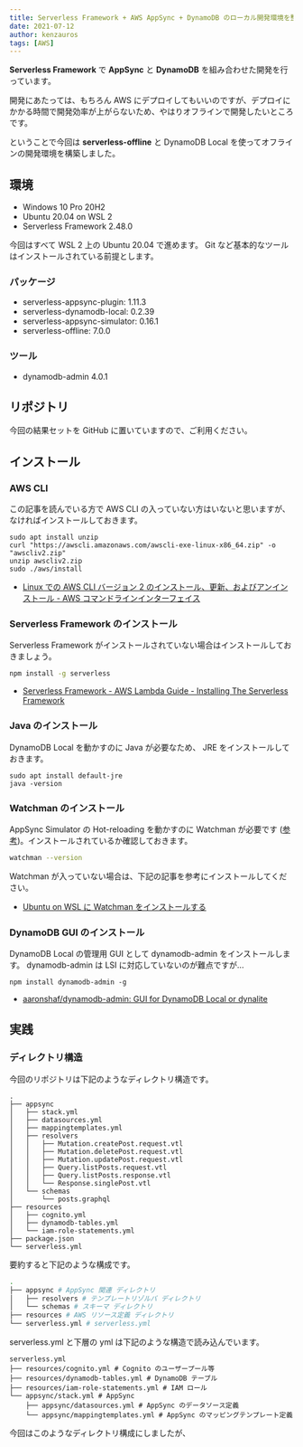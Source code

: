 ```yaml
---
title: Serverless Framework + AWS AppSync + DynamoDB のローカル開発環境を整備する
date: 2021-07-12
author: kenzauros
tags: [AWS]
---
```


**Serverless Framework** で **AppSync** と **DynamoDB** を組み合わせた開発を行っています。

開発にあたっては、もちろん AWS にデプロイしてもいいのですが、デプロイにかかる時間で開発効率が上がらないため、やはりオフラインで開発したいところです。

ということで今回は **serverless-offline** と DynamoDB Local を使ってオフラインの開発環境を構築しました。

## 環境

- Windows 10 Pro 20H2
- Ubuntu 20.04 on WSL 2
- Serverless Framework 2.48.0

今回はすべて WSL 2 上の Ubuntu 20.04 で進めます。 Git など基本的なツールはインストールされている前提とします。

### パッケージ

- serverless-appsync-plugin: 1.11.3
- serverless-dynamodb-local: 0.2.39
- serverless-appsync-simulator: 0.16.1
- serverless-offline: 7.0.0

### ツール

- dynamodb-admin 4.0.1

## リポジトリ

今回の結果セットを GitHub に置いていますので、ご利用ください。




## インストール

### AWS CLI

この記事を読んでいる方で AWS CLI の入っていない方はいないと思いますが、なければインストールしておきます。

```
sudo apt install unzip
curl "https://awscli.amazonaws.com/awscli-exe-linux-x86_64.zip" -o "awscliv2.zip"
unzip awscliv2.zip
sudo ./aws/install
```

- [Linux での AWS CLI バージョン 2 のインストール、更新、およびアンインストール - AWS コマンドラインインターフェイス](https://docs.aws.amazon.com/ja_jp/cli/latest/userguide/install-cliv2-linux.html)

### Serverless Framework のインストール

Serverless Framework がインストールされていない場合はインストールしておきましょう。

```sh
npm install -g serverless
```

- [Serverless Framework - AWS Lambda Guide - Installing The Serverless Framework](https://www.serverless.com/framework/docs/providers/aws/guide/installation/)

### Java のインストール

DynamoDB Local を動かすのに Java が必要なため、 JRE をインストールしておきます。

```
sudo apt install default-jre
java -version
```

### Watchman のインストール

AppSync Simulator の Hot-reloading を動かすのに Watchman が必要です ([参考](https://github.com/bboure/serverless-appsync-simulator#hot-reloading))。インストールされているか確認しておきます。

```sh
watchman --version
```

Watchman が入っていない場合は、下記の記事を参考にインストールしてください。

- [Ubuntu on WSL に Watchman をインストールする](/install-watchman-into-ubuntu-on-wsl/)

### DynamoDB GUI のインストール

DynamoDB Local の管理用 GUI として dynamodb-admin をインストールします。 dynamodb-admin は LSI に対応していないのが難点ですが...

```
npm install dynamodb-admin -g
```

- [aaronshaf/dynamodb-admin: GUI for DynamoDB Local or dynalite](https://github.com/aaronshaf/dynamodb-admin#readme)



## 実践

### ディレクトリ構造

今回のリポジトリは下記のようなディレクトリ構造です。

```tree
.
├── appsync
│   ├── stack.yml
│   ├── datasources.yml
│   ├── mappingtemplates.yml
│   ├── resolvers
│   │   ├── Mutation.createPost.request.vtl
│   │   ├── Mutation.deletePost.request.vtl
│   │   ├── Mutation.updatePost.request.vtl
│   │   ├── Query.listPosts.request.vtl
│   │   ├── Query.listPosts.response.vtl
│   │   └── Response.singlePost.vtl
│   └── schemas
│       └── posts.graphql
├── resources
│   ├── cognito.yml
│   ├── dynamodb-tables.yml
│   └── iam-role-statements.yml
├── package.json
└── serverless.yml
```

要約すると下記のような構成です。

```sh
.
├── appsync # AppSync 関連 ディレクトリ
│   ├── resolvers # テンプレートリゾルバ ディレクトリ
│   └── schemas # スキーマ ディレクトリ
├── resources # AWS リソース定義 ディレクトリ
└── serverless.yml # serverless.yml
```

serverless.yml と下層の yml は下記のような構造で読み込んでいます。

```
serverless.yml
├── resources/cognito.yml # Cognito のユーザープール等
├── resources/dynamodb-tables.yml # DynamoDB テーブル
├── resources/iam-role-statements.yml # IAM ロール
└── appsync/stack.yml # AppSync
    ├── appsync/datasources.yml # AppSync のデータソース定義
    └── appsync/mappingtemplates.yml # AppSync のマッピングテンプレート定義
```

今回はこのようなディレクトリ構成にしましたが、